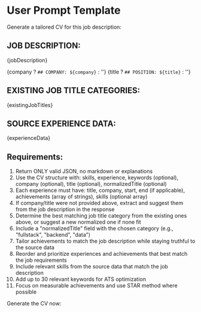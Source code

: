 # User Prompt Template

Generate a tailored CV for this job description:

## JOB DESCRIPTION:
{jobDescription}

{company ? `## COMPANY: ${company}` : ''}
{title ? `## POSITION: ${title}` : ''}

## EXISTING JOB TITLE CATEGORIES:
{existingJobTitles}

## SOURCE EXPERIENCE DATA:
{experienceData}

## Requirements:
1. Return ONLY valid JSON, no markdown or explanations
2. Use the CV structure with: skills, experience, keywords (optional), company (optional), title (optional), normalizedTitle (optional)
3. Each experience must have: title, company, start, end (if applicable), achievements (array of strings), skills (optional array)
4. If company/title were not provided above, extract and suggest them from the job description in the response
5. Determine the best matching job title category from the existing ones above, or suggest a new normalized one if none fit
6. Include a "normalizedTitle" field with the chosen category (e.g., "fullstack", "backend", "data")
7. Tailor achievements to match the job description while staying truthful to the source data
8. Reorder and prioritize experiences and achievements that best match the job requirements
9. Include relevant skills from the source data that match the job description
10. Add up to 30 relevant keywords for ATS optimization
11. Focus on measurable achievements and use STAR method where possible

Generate the CV now:
